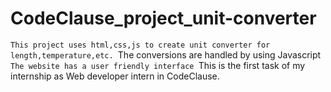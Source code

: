 # CodeClause_project_unit-converter
`This project uses html,css,js to create unit converter for length,temperature,etc.
`The conversions are handled by using Javascript
`The website has a user friendly interface
`This is the first task of my internship as Web developer intern in CodeClause.
